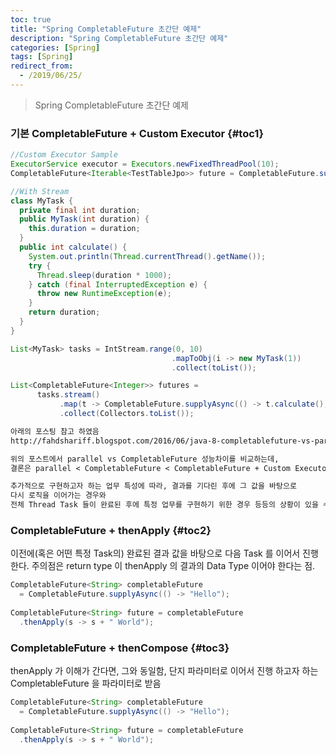 ```yaml
---
toc: true
title: "Spring CompletableFuture 초간단 예제"
description: "Spring CompletableFuture 초간단 예제"
categories: [Spring]
tags: [Spring]
redirect_from:
  - /2019/06/25/
---
```


> Spring CompletableFuture 초간단 예제

### 기본 CompletableFuture + Custom Executor {#toc1}

```java
//Custom Executor Sample
ExecutorService executor = Executors.newFixedThreadPool(10);
CompletableFuture<Iterable<TestTableJpo>> future = CompletableFuture.supplyAsync(() -> testTableRepository.saveAll(src), executor);

//With Stream
class MyTask {
  private final int duration;
  public MyTask(int duration) {
    this.duration = duration;
  }
  public int calculate() {
    System.out.println(Thread.currentThread().getName());
    try {
      Thread.sleep(duration * 1000);
    } catch (final InterruptedException e) {
      throw new RuntimeException(e);
    }
    return duration;
  }
}

List<MyTask> tasks = IntStream.range(0, 10)
                                    .mapToObj(i -> new MyTask(1))
                                    .collect(toList());

List<CompletableFuture<Integer>> futures =
      tasks.stream()
           .map(t -> CompletableFuture.supplyAsync(() -> t.calculate(), executor))
           .collect(Collectors.toList());
```

```md
아래의 포스팅 참고 하였음
http://fahdshariff.blogspot.com/2016/06/java-8-completablefuture-vs-parallel.html

위의 포스트에서 parallel vs CompletableFuture 성능차이를 비교하는데,
결론은 parallel < CompletableFuture < CompletableFuture + Custom Executor 

추가적으로 구현하고자 하는 업무 특성에 따라, 결과를 기다린 후에 그 값을 바탕으로
다시 로직을 이어가는 경우와
전체 Thread Task 들이 완료된 후에 특정 업무를 구현하기 위한 경우 등등의 상황이 있을 수 있다.
```

### CompletableFuture + thenApply {#toc2}

이전에(혹은 어떤 특정 Task의) 완료된 결과 값을 바탕으로 다음 Task 를 이어서 진행한다.
주의점은 return type 이 thenApply 의 결과의 Data Type 이어야 한다는 점.

```java
CompletableFuture<String> completableFuture
  = CompletableFuture.supplyAsync(() -> "Hello");
 
CompletableFuture<String> future = completableFuture
  .thenApply(s -> s + " World");
```

### CompletableFuture + thenCompose {#toc3}

thenApply 가 이해가 간다면, 그와 동일함, 단지 파라미터로 이어서 진행 하고자 하는
CompletableFuture 을 파라미터로 받음

```java
CompletableFuture<String> completableFuture
  = CompletableFuture.supplyAsync(() -> "Hello");
 
CompletableFuture<String> future = completableFuture
  .thenApply(s -> s + " World");
```

[^1]: This is a footnote.

[kramdown]: https://kramdown.gettalong.org/
[My Blog]: https://marindie.github.io